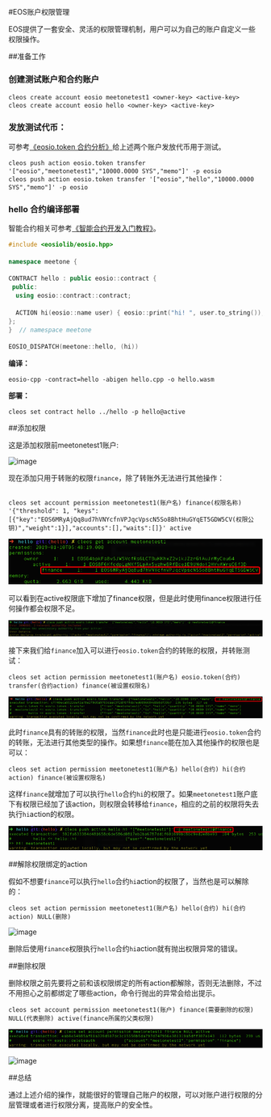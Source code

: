 #EOS账户权限管理

EOS提供了一套安全、灵活的权限管理机制，用户可以为自己的账户自定义一些权限操作。

##准备工作

### 创建测试账户和合约账户

```
cleos create account eosio meetonetest1 <owner-key> <active-key> 
cleos create account eosio hello <owner-key> <active-key>
```
### 发放测试代币：

可参考[《eosio.token 合约分析》](eosio-smart-contract-eosio.token.md)给上述两个账户发放代币用于测试。
```
cleos push action eosio.token transfer '["eosio","meetonetest1","10000.0000 SYS","memo"]' -p eosio
cleos push action eosio.token transfer '["eosio","hello","10000.0000 SYS","memo"]' -p eosio
``` 

### hello 合约编译部署

智能合约相关可参考[《智能合约开发入门教程》](eosio-smart-contract-how-to-program.md)。
```c++
#include <eosiolib/eosio.hpp>

namespace meetone {

CONTRACT hello : public eosio::contract {
 public:
  using eosio::contract::contract;

  ACTION hi(eosio::name user) { eosio::print("hi! ", user.to_string()); }
};
}  // namespace meetone

EOSIO_DISPATCH(meetone::hello, (hi))
```
**编译：**
```
eosio-cpp -contract=hello -abigen hello.cpp -o hello.wasm
```
**部署：**
```
cleos set contract hello ../hello -p hello@active
```

##添加权限

这是添加权限前meetonetest1账户:

![image](smart-token/eosio-account-meetonetest1-permission.png)

现在添加只用于转账的权限`finance`，除了转账外无法进行其他操作：
```

cleos set account permission meetonetest1(账户名) finance(权限名称) '{"threshold": 1, "keys":[{"key":"EOS6MRyAjQq8ud7hVNYcfnVPJqcVpscN5So8BhtHuGYqET5GDW5CV(权限公钥)","weight":1}],"accounts":[],"waits":[]}' active
```

![image](smart-contract/eosio-account-meetonetest1-finance.png)

可以看到在active权限底下增加了finance权限，但是此时使用finance权限进行任何操作都会权限不足。

![image](smart-contract/eosio-account-permission-no-set-action.png)

接下来我们给`finance`加入可以进行`eosio.token`合约的转账的权限，并转账测试：
```
cleos set action permission meetonetest1(账户名) eosio.token(合约) transfer(合约action) finance(被设置权限名)
```
![image](smart-contract/eosio-account-permission-finance-transfer.png)

此时`finance`具有的转账的权限，当然`finance`此时也是只能进行`eosio.token`合约的转账，无法进行其他类型的操作。如果想`finance`能在加入其他操作的权限也是可以：
```
cleos set action permission meetonetest1(账户名) hello(合约) hi(合约action) finance(被设置权限名)
```
这样`finance`就增加了可以执行`hello`合约`hi`的权限了。如果`meetonetest1`账户底下有权限已经加了该action，则权限会转移给`finance`，相应的之前的权限将失去执行`hi`action的权限。

![image](smart-contract/eosio-account-permission-meetonetest1-finance-hi.png)

##解除权限绑定的action

假如不想要`finance`可以执行`hello`合约`hi`action的权限了，当然也是可以解除的：
```
cleos set action permission meetonetest1(账户名) hello(合约) hi(合约action) NULL(删除)
```

![image](eosio-account-permission-meetonetest1-finance-hi-delete.png)

删除后使用`finance`权限执行`hello`合约`hi`action就有抛出权限异常的错误。

##删除权限

删除权限之前先要将之前和该权限绑定的所有action都解除，否则无法删除，不过不用担心之前都绑定了哪些action，命令行抛出的异常会给出提示。

```
cleos set account permission meetonetest1(账户) finance(需要删除的权限) NULL(代表删除) active(finance所属的父类权限)
```

![image](smart-contract/eosio-account-permission-meetonetest1-finance-delete.png)

![image](samrt-contract/eosio-account-permission-meetonetest1-no-finance.png)

##总结

通过上述介绍的操作，就能很好的管理自己账户的权限，可以对账户进行权限的分层管理或者进行权限分离，提高账户的安全性。